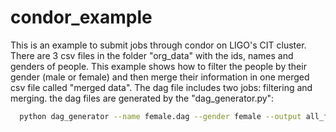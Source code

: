 # condor_example
This is an example to submit jobs through condor on LIGO's CIT cluster. There are 3 csv files in the folder "org_data" with the ids, names and genders of people. This example shows how to filter the people by their gender (male or female) and then merge their information in one merged csv file called "merged data".
The dag file includes two jobs: filtering and merging. the dag files are generated by the "dag_generator.py": 
```bash
  python dag_generator --name female.dag --gender female --output all_female.csv
```
